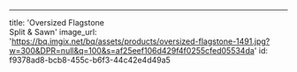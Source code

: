 ---
title: 'Oversized Flagstone <br> Split & Sawn'
image_url: 'https://bq.imgix.net/bq/assets/products/oversized-flagstone-1491.jpg?w=300&DPR=null&q=100&s=af25eef106d429f4f0255cfed05534da'
id: f9378ad8-bcb8-455c-b6f3-44c42e4d49a5
